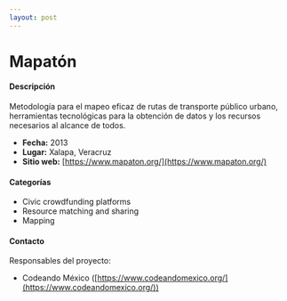 ```yaml
---
layout: post
---
```


# Mapatón

#### Descripción

Metodología para el mapeo eficaz de rutas de transporte público urbano, herramientas tecnológicas para la obtención de datos y los recursos necesarios al alcance de todos.

- **Fecha:** 2013
- **Lugar:** Xalapa, Veracruz
- **Sitio web:** [https://www.mapaton.org/](https://www.mapaton.org/)

#### Categorías

* Civic crowdfunding platforms
* Resource matching and sharing
* Mapping

#### Contacto

Responsables del proyecto:

- Codeando México ([https://www.codeandomexico.org/](https://www.codeandomexico.org/))
